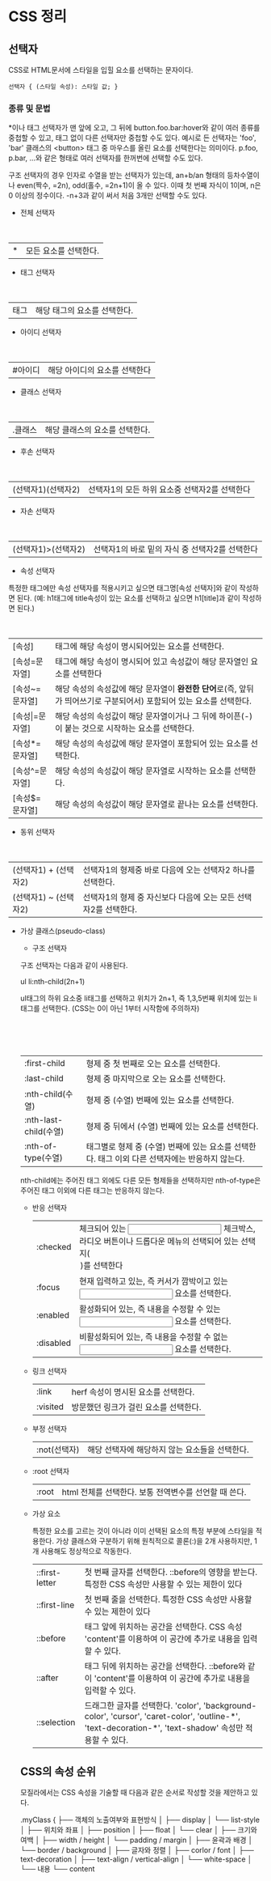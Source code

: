 # CSS 정리

## 선택자

CSS로 HTML문서에 스타일을 입힐 요소를 선택하는 문자이다.

```
선택자 { (스타일 속성): 스타일 값; }
```

### 종류 및 문법

*이나 태그 선택자가 맨 앞에 오고, 그 뒤에 button.foo.bar:hover와 같이 여러 종류를 중첩할 수 있고, 태그 없이 다른 선택자만 중첩할 수도 있다. 예시로 든 선택자는 'foo', 'bar' 클래스의 \<button\> 태그 중 마우스를 올린 요소를 선택한다는 의미이다. p.foo, p.bar, ...와 같은 형태로 여러 선택자를 한꺼번에 선택할 수도 있다.

구조 선택자의 경우 인자로 수열을 받는 선택자가 있는데, an+b/an 형태의 등차수열이나 even(짝수, =2n), odd(홀수, =2n+1)이 올 수 있다. 이때 첫 번째 자식이 1이며, n은 0 이상의 정수이다. -n+3과 같이 써서 처음 3개만 선택할 수도 있다.

- 전체 선택자
<table>
　　<tr>
　　　　<td>*</td>
　　　　<td>모든 요소를 선택한다.</td>
　　</tr>
</table>

- 태그 선택자
<table>
　　<tr>
　　　　<td>태그</td>
　　　　<td>해당 태그의 요소를 선택한다.</td>
　　</tr>
</table>

- 아이디 선택자
<table>
　　<tr>
　　　　<td>#아이디</td>
　　　　<td>해당 아이디의 요소를 선택한다</td>
　　</tr>
</table>

- 클래스 선택자
<table>
　　<tr>
　　　　<td>.클래스</td>
　　　　<td>해당 클래스의 요소를 선택한다.</td>
　　</tr>
</table>

- 후손 선택자
<table>
　　<tr>
　　　　<td>(선택자1)(선택자2)</td>
　　　　<td>선택자1의 모든 하위 요소중 선택자2를 선택한다</td>
　　</tr>
</table>

- 자손 선택자
<table>
　　<tr>
　　　　<td>(선택자1)>(선택자2)</td>
　　　　<td>선택자1의 바로 밑의 자식 중 선택자2를 선택한다</td>
　　</tr>
</table>

- 속성 선택자

특정한 태그에만 속성 선택자를 적용시키고 싶으면 태그명\[속성 선택자\]와 같이 작성하면 된다. (예: h1태그에 title속성이 있는 요소를 선택하고 싶으면 h1\[title\]과 같이 작성하면 된다.)
<table>
　　<tr>
　　　　<td>[속성]</td>
　　　　<td>태그에 해당 속성이 명시되어있는 요소를 선택한다.</td>
　　</tr>
　　<tr>
　　　　<td>[속성=문자열]</td>
　　　　<td>태그에 해당 속성이 명시되어 있고 속성값이 해당 문자열인 요소를 선택한다</td>
　　</tr>
　　<tr>
　　　　<td>[속성~=문자열]</td>
　　　　<td>해당 속성의 속성값에 해당 문자열이 <b>완전한 단어</b>로(즉, 앞뒤가 띄어쓰기로 구분되어서) 포함되어 있는 요소를 선택한다.</td>
　　</tr>
　　<tr>
　　　　<td>[속성|=문자열]</td>
　　　　<td>해당 속성의 속성값이 해당 문자열이거나 그 뒤에 하이픈(-)이 붙는 것으로 시작하는 요소를 선택한다.</td>
　　</tr>
　　<tr>
　　　　<td>[속성*=문자열]</td>
　　　　<td>해당 속성의 속성값에 해당 문자열이 포함되어 있는 요소를 선택한다.</td>
　　</tr>
　　<tr>
　　　　<td>[속성^=문자열]</td>
　　　　<td>해당 속성의 속성값이 해당 문자열로 시작하는 요소를 선택한다.</td>
　　</tr>
　　<tr>
　　　　<td>[속성$=문자열]</td>
　　　　<td>해당 속성의 속성값이 해당 문자열로 끝나는 요소를 선택한다.</td>
　　</tr>
</table>

- 동위 선택자
<table>
　　<tr>
　　　　<td>(선택자1) + (선택자2)</td>
　　　　<td>선택자1의 형제중 바로 다음에 오는 선택자2 하나를 선택한다.</td>
　　</tr>
　　<tr>
　　　　<td>(선택자1) ~ (선택자2)</td>
　　　　<td>선택자1의 형제 중 자신보다 다음에 오는 모든 선택자2를 선택한다.</td>
　　</tr>
</table>

- 가상 클래스(pseudo-class)

	- 구조 선택자
	
	구조 선택자는 다음과 같이 사용된다.

	ul li:nth-child(2n+1) 

	ul태그의 하위 요소중 li태그를 선택하고 위치가 2n+1, 즉 1,3,5번째 위치에 있는 li태그를 선택한다. (CSS는 0이 아닌 1부터 시작함에 주의하자)
	<table>
　　    	   <tr>
　　　　	        <td>:first-child</td>
　　　　	        <td>형제 중 첫 번째로 오는 요소를 선택한다.</td>
　　   	   </tr>
　　   	   <tr>
　　　　 	       <td>:last-child</td>
　　　　	        <td>형제 중 마지막으로 오는 요소를 선택한다.</td>
　　    	   </tr>
　　    	   <tr>
　　　　 	       <td>:nth-child(수열)</td>
　　　　 	       <td>형제 중 (수열) 번째에 있는 요소를 선택한다.</td>
　　     	   </tr>
　　    	   <tr>
　　　　 	       <td>:nth-last-child(수열)</td>
　　　　 	       <td>형제 중 뒤에서 (수열) 번째에 있는 요소를 선택한다.</td>
　　     	   </tr>
　　     	   <tr>
　　　　  	      <td>:nth-of-type(수열)</td>
　　　　   	     <td>태그별로 형제 중 (수열) 번째에 있는 요소를 선택한다. 태그 이외 다른 선택자에는 반응하지 않는다.</td>
　　       	   </tr>
　　   	 </table>

nth-child에는 주어진 태그 외에도 다른 모든 형제들을 선택하지만 nth-of-type은 주어진 태그 이외에 다른 태그는 반응하지 않는다.

- 반응 선택자
	
	<table>
		<tr>
			<td>:checked</td>
			<td>체크되어 있는 <input> 체크박스, 라디오 버튼이나 드롭다운 메뉴의 선택되어 있는 선택지(<option>)를 선택한다</td>
		</tr>
		<tr>
			<td>:focus</td>
			<td>현재 입력하고 있는, 즉 커서가 깜박이고 있는 <input> 요소를 선택한다.</td>
		</tr>
		<tr>
			<td>:enabled</td>
			<td>활성화되어 있는, 즉 내용을 수정할 수 있는 <input> 요소를 선택한다.</td>
		</tr>
		<tr>
			<td>:disabled</td>
			<td>비활성화되어 있는, 즉 내용을 수정할 수 없는 <input> 요소를 선택한다.</td>
		</tr>
	</table>

- 링크 선택자

	<table>
		<tr>
			<td>:link</td>
			<td>herf 속성이 명시된 <a>요소를 선택한다.</td>
		</tr>
		<tr>
			<td>:visited</td>
			<td>방문했던 링크가 걸린 <a> 요소를 선택한다.</td>
		</tr>
	</table>
	
- 부정 선택자

	<table>
		<tr>
			<td>:not(선택자)</td>
			<td>해당 선택자에 해당하지 않는 요소들을 선택한다.</td>
		</tr>
	</table>

- :root 선택자

	<table>
		<tr>
			<td>:root</td>
			<td>html 전체를 선택한다. 보통 전역변수를 선언할 때 쓴다.</td>
		</tr>
	</table>

- 가상 요소
	
	특정한 요소를 고르는 것이 아니라 이미 선택된 요소의 특정 부분에 스타일을 적용한다. 가상 클래스와 구분하기 위해 원칙적으로 콜론(:)을 2개 사용하지만, 1개 사용해도 정상적으로 작동한다.

	<table>
		<tr>
			<td>::first-letter</td>
			<td>첫 번째 글자를 선택한다. ::before의 영향을 받는다. 특정한 CSS 속성만 사용할 수 있는 제한이 있다</td>
		</tr>
		<tr>
			<td>::first-line</td>
			<td>첫 번째 줄을 선택한다. 특정한 CSS 속성만 사용할 수 있는 제한이 있다</td>
		</tr>
		<tr>
			<td>::before</td>
			<td>태그 앞에 위치하는 공간을 선택한다. CSS 속성 'content'를 이용하여 이 공간에 추가로 내용을 입력할 수 있다.</td>
		</tr>
		<tr>
			<td>::after</td>
			<td>태그 뒤에 위치하는 공간을 선택한다. ::before와 같이 'content'를 이용하여 이 공간에 추가로 내용을 입력할 수 있다.</td>
		</tr>
		<tr>
			<td>::selection</td>
			<td>드래그한 글자를 선택한다. 'color', 'background-color', 'cursor', 'caret-color', 'outline-*', 'text-decoration-*', 'text-shadow' 속성만 적용할 수 있다.</td>
		</tr>
	</table>
	
## CSS의 속성 순위

모질라에서는 CSS 속성을 기술할 때 다음과 같은 순서로 작성할 것을 제안하고 있다.

.myClass {
 ├── 객체의 노출여부와 표현방식
 │   ├── display
 │   └── list-style
 │
 ├── 위치와 좌표
 │   ├── position
 │   ├── float
 │   └── clear
 │
 ├── 크기와 여백
 │   ├── width / height
 │   └── padding / margin
 │
 ├── 윤곽과 배경
 │   └── border / background
 │
 ├── 글자와 정렬
 │   ├── corlor / font
 │   ├── text-decoration
 │   ├── text-align / vertical-align
 │   └── white-space
 │
 └── 내용
     └── content

